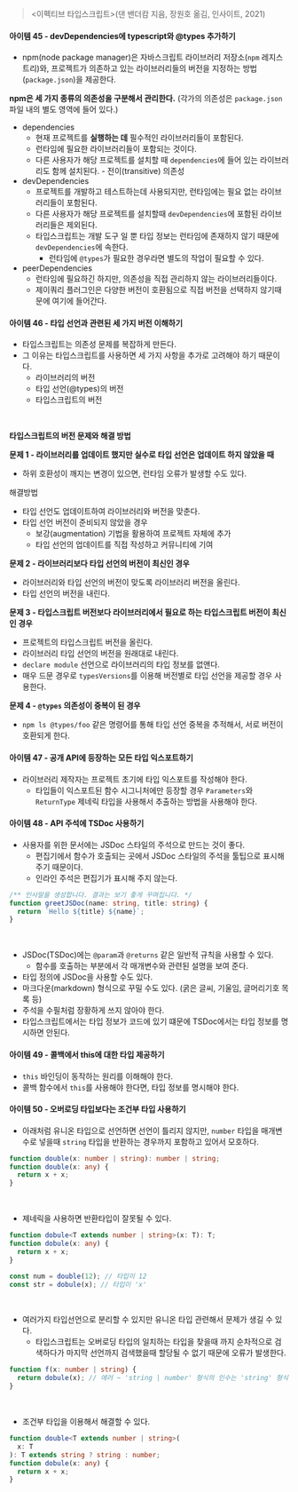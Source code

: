 > <이펙티브 타입스크립트>(댄 밴더캄 지음, 장원호 옮김, 인사이트, 2021)

#### 아이템 45 - devDependencies에 typescript와 @types 추가하기

- npm(node package manager)은 자바스크립트 라이브러리 저장소(`npm` 레지스트리)와, 프로젝트가 의존하고 있는 라이브러리들의 버전을 지정하는 방법(`package.json`)을 제공한다.

**npm은 세 가지 종류의 의존성을 구분해서 관리한다.** (각가의 의존성은 `package.json` 파일 내의 별도 영역에 들어 있다.)

- dependencies
  - 현재 프로젝트를 **실행하는 데** 필수적인 라이브러리들이 포함된다.
  - 런타임에 필요한 라이브러리들이 포함되는 것이다.
  - 다른 사용자가 해당 프로젝트를 설치할 때 `dependencies`에 들어 있는 라이브러리도 함께 설치된다. - 전이(transitive) 의존성
- devDependencies
  - 프로젝트를 개발하고 테스트하는데 사용되지만, 런타임에는 필요 없는 라이브러리들이 포함된다.
  - 다른 사용자가 해당 프로젝트를 설치할때 `devDependencies`에 포함된 라이브러리들은 제외된다.
  - 타입스크립트는 개발 도구 일 뿐 타입 정보는 런타임에 존재하지 않기 때문에 `devDependencies`에 속한다.
    - 런타임에 `@types`가 필요한 경우라면 별도의 작업이 필요할 수 있다.
- peerDependencies
  - 런타임에 필요하긴 하지만, 의존성을 직접 관리하지 않는 라이브러리들이다.
  - 제이쿼리 플러그인은 다양한 버전이 호환됨으로 직접 버전을 선택하지 않기때문에 여기에 들어간다.

#### 아이템 46 - 타입 선언과 관련된 세 가지 버전 이해하기

- 타입스크립트는 의존성 문제를 복잡하게 만든다.
- 그 이유는 타입스크립트를 사용하면 세 가지 사항을 추가로 고려해야 하기 때문이다.
  - 라이브러리의 버전
  - 타입 선언(@types)의 버전
  - 타입스크립트의 버전

<br />

**타입스크립트의 버전 문제와 해결 방법**

**문제 1 - 라이브러리를 업데이트 했지만 실수로 타입 선언은 업데이트 하지 않았을 때**

- 하위 호환성이 깨지는 변경이 있으면, 런타임 오류가 발생할 수도 있다.

해결방법

- 타입 선언도 업데이트하여 라이브러리와 버전을 맞춘다.
- 타입 선언 버전이 준비되지 않았을 경우
  - 보강(augmentation) 기법을 활용하여 프로젝트 자체에 추가
  - 타입 선언의 업데이트를 직접 작성하고 커뮤니티에 기여

**문제 2 - 라이브러리보다 타입 선언의 버전이 최신인 경우**

- 라이브러리와 타입 선언의 버전이 맞도록 라이브러리 버전을 올린다.
- 타입 선언의 버전을 내린다.

**문제 3 - 타입스크립트 버전보다 라이브러리에서 필요로 하는 타입스크립트 버전이 최신인 경우**

- 프로젝트의 타입스크립트 버전을 올린다.
- 라이브러리 타입 선언의 버전을 원래대로 내린다.
- `declare module` 선언으로 라이브러리의 타입 정보를 없앤다.
- 매우 드문 경우로 `typesVersions`를 이용해 버전별로 타입 선언을 제공할 경우 사용한다.

**문제 4 - `@types` 의존성이 중복이 된 경우**

- `npm ls @types/foo` 같은 명령어를 통해 타입 선언 중복을 추적해서, 서로 버전이 호환되게 한다.

#### 아이템 47 - 공개 API에 등장하는 모든 타입 익스포트하기

- 라이브러리 제작자는 프로젝트 초기에 타입 익스포트를 작성해야 한다.
  - 타입들이 익스포트된 함수 시그니처에만 등장할 경우 `Parameters`와 `ReturnType` 제네릭 타입을 사용해서 추출하는 방법을 사용해야 한다.

#### 아이템 48 - API 주석에 TSDoc 사용하기

- 사용자를 위한 문서에는 JSDoc 스타일의 주석으로 만드는 것이 좋다.
  - 편집기에서 함수가 호출되는 곳에서 JSDoc 스타일의 주석을 툴팁으로 표시해 주기 때문이다.
  - 인라인 주석은 편집기가 표시해 주지 않는다.

```ts
/** 인사말을 생성합니다. 결과는 보기 좋게 꾸며집니다. */
function greetJSDoc(name: string, title: string) {
  return `Hello ${title} ${name}`;
}
```

<br />

- JSDoc(TSDoc)에는 `@param`과 `@returns` 같은 일반적 규칙을 사용할 수 있다.
  - 함수를 호출하는 부분에서 각 매개변수와 관련된 설명을 보여 준다.
- 타입 정의에 JSDoc을 사용할 수도 있다.
- 마크다운(markdown) 형식으로 꾸밀 수도 있다. (굵은 글씨, 기울임, 글머리기호 목록 등)
- 주석을 수필처럼 장황하게 쓰지 않아야 한다.
- 타입스크립트에서는 타입 정보가 코드에 있기 떄문에 TSDoc에서는 타입 정보를 명시하면 안된다.

#### 아이템 49 - 콜백에서 this에 대한 타입 제공하기

- `this` 바인딩이 동작하는 원리를 이해해야 한다.
- 콜백 함수에서 `this`를 사용해야 한다면, 타입 정보를 명시해야 한다.

#### 아이템 50 - 오버로딩 타입보다는 조건부 타입 사용하기

- 아래처럼 유니온 타입으로 선언하면 선언이 틀리지 않지만, `number` 타입을 매개변수로 넣을때 `string` 타입을 반환하는 경우까지 포함하고 있어서 모호하다.

```ts
function double(x: number | string): number | string;
function double(x: any) {
  return x + x;
}
```

<br />

- 제네릭을 사용하면 반환타입이 잘못될 수 있다.

```ts
function dobule<T extends number | string>(x: T): T;
function dobule(x: any) {
  return x + x;
}

const num = double(12); // 타입이 12
const str = dobule(x); // 타입이 'x'
```

<br />

- 여러가지 타입선언으로 분리할 수 있지만 유니온 타입 관련해서 문제가 생길 수 있다.
  - 타입스크립트는 오버로딩 타입의 일치하는 타입을 찾을때 까지 순차적으로 검색하다가 마지막 선언까지 검색했을때 할당될 수 없기 때문에 오류가 발생한다.

```ts
function f(x: number | string) {
  return dobule(x); // 에러 ~ 'string | number' 형식의 인수는 'string' 형식의 매개변수에 할당될 수 없습니다.
}
```

<br />

- 조건부 타입을 이용해서 해결할 수 있다.

```ts
function double<T extends number | string>(
  x: T
): T extends string ? string : number;
function dobule(x: any) {
  return x + x;
}
```
